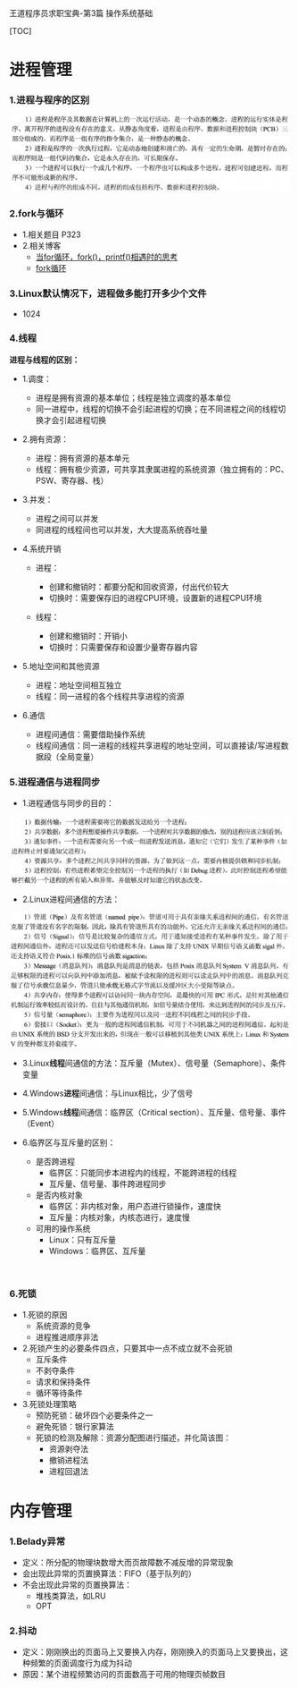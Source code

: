 王道程序员求职宝典-第3篇 操作系统基础

[TOC]

# 进程管理

### 1.进程与程序的区别

![](../../pics/WangDao/进程与线程的区别.png)

### 2.fork与循环

- 1.相关题目 P323
- 2.相关博客
  - [当for循环，fork()，printf()相遇时的思考](https://blog.csdn.net/lukas_sun/article/details/71081847)
  - [fork循环](https://blog.csdn.net/alibo2008/article/details/44646411)

### 3.Linux默认情况下，进程做多能打开多少个文件

- 1024

### 4.线程

**进程与线程的区别：**

- 1.调度：

  - 进程是拥有资源的基本单位；线程是独立调度的基本单位
  - 同一进程中，线程的切换不会引起进程的切换；在不同进程之间的线程切换才会引起进程切换
- 2.拥有资源：

  - 进程：拥有资源的基本单元
  - 线程：拥有极少资源，可共享其隶属进程的系统资源（独立拥有的：PC、PSW、寄存器、栈）
- 3.并发：

  - 进程之间可以并发
  - 同进程的线程间也可以并发，大大提高系统吞吐量
- 4.系统开销

  - 进程：

    - 创建和撤销时：都要分配和回收资源，付出代价较大
    - 切换时：需要保存旧的进程CPU环境，设置新的进程CPU环境

  - 线程：

    - 创建和撤销时：开销小
    - 切换时：只需要保存和设置少量寄存器内容
- 5.地址空间和其他资源
  - 进程：地址空间相互独立
  - 线程：同一进程的各个线程共享进程的资源
- 6.通信
  - 进程间通信：需要借助操作系统
  - 线程间通信：同一进程的线程共享进程的地址空间，可以直接读/写进程数据段（全局变量）

### 5.进程通信与进程同步

- 1.进程通信与同步的目的：

![](../../pics/WangDao/进程通信与同步的目的.png)

- 2.Linux进程间通信的方法：

![](../../pics/WangDao/Linux进程间通信的方法.png)

- 3.Linux**线程**间通信的方法：互斥量（Mutex）、信号量（Semaphore）、条件变量

- 4.Windows**进程**间通信：与Linux相比，少了信号

- 5.Windows**线程**间通信：临界区（Critical section）、互斥量、信号量、事件（Event）

- 6.临界区与互斥量的区别：

  - 是否跨进程
    - 临界区：只能同步本进程内的线程，不能跨进程的线程
    - 互斥量、信号量、事件跨进程同步
  - 是否内核对象
    - 临界区：非内核对象，用户态进行锁操作，速度快
    - 互斥量：内核对象，内核态进行，速度慢
  - 可用的操作系统
    - Linux：只有互斥量
    - Windows：临界区、互斥量

  ​

### 6.死锁

- 1.死锁的原因
  - 系统资源的竞争
  - 进程推进顺序非法
- 2.死锁产生的必要条件四点，只要其中一点不成立就不会死锁
  - 互斥条件
  - 不剥夺条件
  - 请求和保持条件
  - 循环等待条件
- 3.死锁处理策略
  - 预防死锁：破坏四个必要条件之一
  - 避免死锁：银行家算法
  - 死锁的检测及解除：资源分配图进行描述，并化简该图：
    - 资源剥夺法
    - 撤销进程法
    - 进程回退法

# 内存管理

### 1.Belady异常

- 定义：所分配的物理块数增大而页故障数不减反增的异常现象
- 会出现此异常的页置换算法：FIFO（基于队列的）
- 不会出现此异常的页置换算法：
  - 堆栈类算法，如LRU
  - OPT

### 2.抖动

- 定义：刚刚换出的页面马上又要换入内存，刚刚换入的页面马上又要换出，这种频繁的页面调度行为成为抖动
- 原因：某个进程频繁访问的页面数高于可用的物理页帧数目